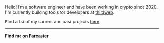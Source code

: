 Hello! I'm a software engineer and have been working in crypto since 2020. I'm currently building tools for developers at [thirdweb](https://thirdweb.com).

Find a list of my current and past projects [here](https://github.com/gregfromstl/gregfromstl/tree/main/projects).

---
**Find me on [Farcaster](https://warpcast.com/gregfromstl)**
